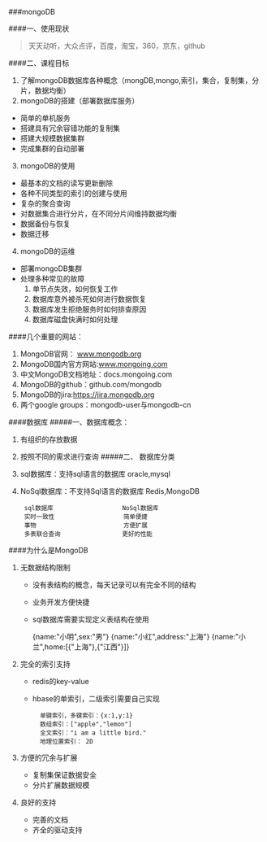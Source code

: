 ###mongoDB

####一、使用现状

> 天天动听，大众点评，百度，淘宝，360，京东，github

####二、课程目标
1. 了解mongoDB数据库各种概念（mongDB,mongo,索引，集合，复制集，分片，数据均衡）
2. mongoDB的搭建（部署数据库服务）
* 简单的单机服务
* 搭建具有冗余容错功能的复制集
* 搭建大规模数据集群
* 完成集群的自动部署
3. mongoDB的使用
* 最基本的文档的读写更新删除
* 各种不同类型的索引的创建与使用
* 复杂的聚合查询
* 对数据集合进行分片，在不同分片间维持数据均衡
* 数据备份与恢复
* 数据迁移
4. mongoDB的运维
* 部署mongoDB集群
* 处理多种常见的故障
    1. 单节点失效，如何恢复工作
    2. 数据库意外被杀死如何进行数据恢复
    3. 数据库发生拒绝服务时如何排查原因
    4. 数据库磁盘快满时如何处理

####几个重要的网站：
1. MongoDB官网： www.mongodb.org
2. MongoDB国内官方网站:www.mongoing.com
3. 中文MongoDB文档地址：docs.mongoing.com
4. MongoDB的github：github.com/mongodb
5. MongoDB的jira:https://jira.mongodb.org
6. 两个google groups：mongodb-user与mongodb-cn

####数据库
#####一、数据库概念：
1. 有组织的存放数据
2. 按照不同的需求进行查询
#####二、 数据库分类
1. sql数据库：支持sql语言的数据库   oracle,mysql
2. NoSql数据库：不支持Sql语言的数据库
    Redis,MongoDB

        sql数据库                   NoSql数据库
        实时一致性                   简单便捷
        事物                        方便扩展
        多表联合查询                 更好的性能

####为什么是MongoDB
1. 无数据结构限制
    * 没有表结构的概念，每天记录可以有完全不同的结构
    * 业务开发方便快捷
    * sql数据库需要实现定义表结构在使用
    
        {name:"小明",sex:"男"}
        {name:"小红",address:"上海"}
        {name:"小兰",home:[{"上海"},{"江西"}]}
2. 完全的索引支持
    * redis的key-value
    * hbase的单索引，二级索引需要自己实现
    
            单键索引，多键索引：{x:1,y:1}
            数组索引：["apple","lemon"]
            全文索引："i am a little bird."
            地理位置索引： 2D
3. 方便的冗余与扩展
    * 复制集保证数据安全
    * 分片扩展数据规模
    
4. 良好的支持
    * 完善的文档
    * 齐全的驱动支持
    
        
